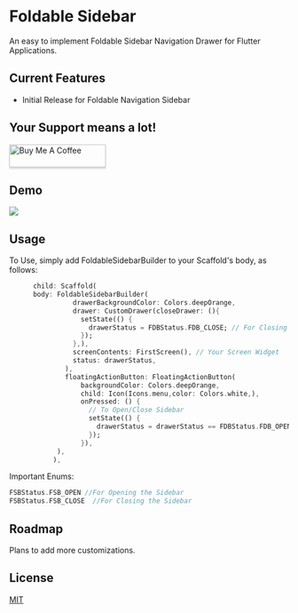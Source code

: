# Foldable Sidebar

An easy to implement Foldable Sidebar Navigation Drawer for Flutter Applications.

## Current Features

* Initial Release for Foldable Navigation Sidebar

## Your Support means a lot!
<a href="https://www.buymeacoffee.com/theretroportal" target="_blank"><img src="https://www.buymeacoffee.com/assets/img/custom_images/orange_img.png" alt="Buy Me A Coffee" style="height: 41px !important;width: 174px !important;box-shadow: 0px 3px 2px 0px rgba(190, 190, 190, 0.5) !important;-webkit-box-shadow: 0px 3px 2px 0px rgba(190, 190, 190, 0.5) !important;" ></a>

## Demo
![](https://github.com/retroportalstudio/foldable_sidebar/blob/master/foldable_sidebar.gif)

## Usage
To Use, simply add FoldableSidebarBuilder to your Scaffold's body, as follows:
```dart
      child: Scaffold(
      body: FoldableSidebarBuilder(
                drawerBackgroundColor: Colors.deepOrange,
                drawer: CustomDrawer(closeDrawer: (){
                  setState(() {
                    drawerStatus = FDBStatus.FDB_CLOSE; // For Closing the Sidebar
                  });
                },),
                screenContents: FirstScreen(), // Your Screen Widget
                status: drawerStatus,
              ),
              floatingActionButton: FloatingActionButton(
                  backgroundColor: Colors.deepOrange,
                  child: Icon(Icons.menu,color: Colors.white,),
                  onPressed: () {
                    // To Open/Close Sidebar
                    setState(() {
                      drawerStatus = drawerStatus == FDBStatus.FDB_OPEN ? FDBStatus.FDB_CLOSE : FDBStatus.FDB_OPEN;
                    });
                  }),
            ),
           ),
```
Important Enums:
```dart
FSBStatus.FSB_OPEN //For Opening the Sidebar
FSBStatus.FSB_CLOSE  //For Closing the Sidebar
```

## Roadmap
Plans to add more customizations.

## License
[MIT](https://choosealicense.com/licenses/mit/)
